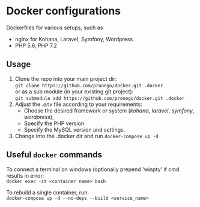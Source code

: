 # Docker configurations

Dockerfiles for various setups, such as
* nginx for Kohana, Laravel, Symfony, Wordpress
* PHP 5.6, PHP 7.2

## Usage

1. Clone the repo into your main project dir:  
    `git clone https://github.com/pronego/docker.git .docker`  
    or as a sub module (in your existing git project):  
    `git submodule add https://github.com/pronego/docker.git .docker`
2. Adjust the *.env* file according to your requirements:
    - Choose the desired framework or system (*kohana*, *laravel*, *symfony*, *wordpress*),
    - Specify the PHP version
    - Specify the MySQL version and settings.
3. Change into the .docker dir and run `docker-compose up -d`

## Useful `docker` commands

To connect a terminal on windows (optionally prepend 'winpty' if cmd results in error:  
`docker exec -it <container name> bash`

To rebuild a single container, run:  
`docker-compose up -d --no-deps --build <service_name>`